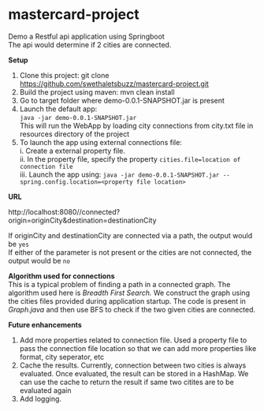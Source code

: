 
# mastercard-project

Demo a Restful api application using Springboot  
The api would determine if 2 cities are connected.  

<b>Setup</b>  

 1. Clone this project: git clone https://github.com/swethaletsbuzz/mastercard-project.git  
 2. Build the project using maven: mvn clean install  
 3. Go to target folder where demo-0.0.1-SNAPSHOT.jar is present  
 4. Launch the default app:  
		 ```java -jar demo-0.0.1-SNAPSHOT.jar```  
     This will run the WebApp by loading city connections from city.txt file in resources directory of the project  
 5. To launch the app using external connections file:  
		i. Create a external property file.  
		ii. In the property file, specify the property ```cities.file=location of connection file```   
    iii. Launch the app using: ```java -jar demo-0.0.1-SNAPSHOT.jar --spring.config.location=<property file location>```    
    
 <b>URL</b>
 
 http://localhost:8080//connected?origin=originCity&destination=destinationCity   
    
 If originCity and destinationCity are connected via a path, the output would be ```yes```   
 If either of the parameter is not present or the cities are not connected, the output would be ```no```   
   
 <b> Algorithm used for connections </b>   
 This is a typical problem of finding a path in a connected graph. The algorithm used here is <I>Breadth First Search.</I>
 We construct the graph using the cities files provided during application startup. The code is present in <I>Graph.java</I> and then use BFS to check if the two given cities are connected.  
   
 <b>Future enhancements</b>  
 
 1. Add more properties related to connection file. Used a property file to pass the connection file location so that we can add more properties like format, city seperator, etc  
 2. Cache the results. Currently, connection between two cities is always evaluated. Once evaluated, the result can be stored in a HashMap. We can use the cache to return the result if same two citites are to be evaluated again
 3. Add logging.
